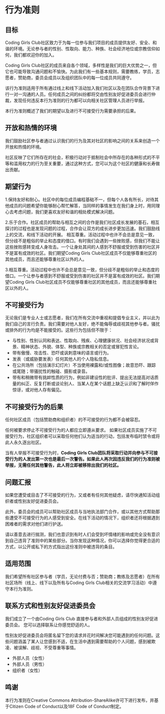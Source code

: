 # 行为准则
 

## 目标

Coding Girls Club社区致力于为每一位参与我们项目的成员提供友好、安全、和谐的环境。无论参与者的性别、性取向、能力、种族、社会经济地位或宗教信仰如何，我们都欢迎你的加入。

Coding Girls Club社区的成员来自各个领域，多样性是我们的巨大优势之一，但它也可能导致沟通问题和不愉快。为此我们有一些基本规则，需要教练，学员，志愿者，赞助商，委员会成员以及组织团队中的每一位成员共同遵守。

该行为准则适用于所有通过线上和线下活动加入我们社区以及在团队合作背景下进行一对一沟通的人员。任何成员之间的纠纷都将交由性别友好促进委员会进行仲裁，发现任何违反本行为准则的行为都可以向相关社区管理人员进行举报。

本行为准则概述了我们的期望以及进行不可接受行为需要承担的后果。


## 开放和热情的环境

我们鼓励社区参与者通过认识我们的行为及其对社区的影响之间的关系来创造一个开放和热情的环境。

社区反映了它们所存在的社会，积极行动对于抵制社会中所存在的各种形式的不平等和滥用权力的行为至关重要，通过这种方式，您可以为这个社区的健康和长寿做出贡献。


## 期望行为

1.保持友好和耐心。社区中的每位成员编程基础不一，但每个人各有所长，对待其他成员的问题希望你能够耐心帮忙解答，当同样的事情发生在我们身上时，用同理心去考虑问题，我们更喜欢友好和谐的相处模式解决问题。

2.乐于合作。社区成员的帮助与相互之间的合作是我们社区成长发展的基石，相互探讨的过程也是发现问题的过程，合作会让双方的成长进步更加迅速。我们鼓励线上的交流，和线下活动的开展。
相互尊重。活动过程中也许不会总是意见一致，但分歧不是粗俗的举止和态度的借口。有时我们会遇到一些挫败感，但我们不能让这些挫败感转变成人身攻击。一个让身处其间的人感到不舒服或受到伤害的社区并不是富有成效的社区。我们期望Coding Girls Club社区成员不仅能够尊重社区的其他成员，而且还能够尊重社区以外的人。

3.相互尊重。活动过程中也许不会总是意见一致，但分歧不是粗俗的举止和态度的借口。一个让参与者感到不舒服或受到伤害的社区并不是富有成效的社区。我们期望Coding Girls Club社区成员不仅能够尊重社区的其他成员，而且还能够尊重社区以外的人。


## 不可接受行为

无论我们是专业人士或志愿者，我们在所有交流中重视和提倡专业主义，并以此为我们自己的言行负责。我们需要对他人友好，绝不能侮辱或歧视其他参与者。骚扰或排外的行为均是不能接受的。这些行为包括但不限于：

- 与性别、性别认同和表达、性取向、残疾、心理健康状况、社会经济状况或背景、精神状态、外貌、体型、种族或宗教相关的否定或冒犯性言论。
- 带有傲慢、攻击性、恐吓或讽刺意味的语言或行为。
- 发表（或威胁要发表）任何其他人的个人隐私信息。
- 在公共场所（包括演示幻灯片）不当使用裸露和/或性图像；故意恐吓、跟踪或尾随；带骚扰性的触碰、摄影或录音。
- 带有和稍微带有挑衅性质的行为，例如非建设性的批评、提出无法提高对话质量的纠正、反复打断或谈论别人、当某人在某个话题上缺乏认识和了解时佯作惊讶，或对他人存有偏见。


## 不可接受行为的后果

任何社区成员（包括赞助商和组织者）的不可接受的行为都不会被容忍。

任何被要求停止不可接受行为的人都应立即遵从要求。 如果社区成员实施了不可接受行为，社区组织者可以采取任何他们认为适当的行动，包括发布临时禁令或将此人永久逐出社区。

当有人举报不可接受行为时，**Coding Girls Club团队将采取行动并向参与不可接受行为的人发出第一次也是最后一次警告。如果此人再次因违反我们的行为准则被举报，无需任何其他警告，此人将立即被移除出我们的社区。**


## 问题汇报

如果您遭受或目击了不可接受的行为，又或者有任何其他疑虑，请尽快通知活动组织者或性别友好促进委员会。

此外，委员会的成员可以帮助社区成员与当地执法部门合作，或以其他方式帮助那些遭受不可接受行为的人感受到安全。在线下活动的情况下，组织者还将根据遇到困难者的需求对他们进行护送。

请以善意去进行揣测，我们也意识到有时人们会受到坏情绪的影响或完全没有意识到自己违背了准则中的某些部分。当你发现这种情况，你可以选择你觉得更合适的方式，以公开或私下的方式指出这份准则中被违背的条目。


## 适用范围

我们希望所有社区参与者（学员，无论付费与否；赞助商；教练及志愿者）在所有社区场所（线上、线下以及所有与Coding Girls Club相关的交流学习活动）中遵守本行为准则。


## 联系方式和性别友好促进委员会

我们成立了一个由Coding Girls Club 直接参与者和外部人员组成的性别友好促进委员会。 您可以选择联系让你感觉舒适的人。

性别友好促进委员会将匿名留下您的请求并花时间解决您可能遇到的任何问题。这些问题涵盖了某人让您感到不适，在生活中遇到需要帮助的个人问题，感到被欺凌、被误解、歧视、不受尊重等事情。

- 外部人员（女性）
- 外部人员（男性）
- 组织者（女性）


## 鸣谢

本行为准则在Creative Commons Attribution-ShareAlike许可下进行发布，并基于Citizen Code of Conduct以及18F Code of Conduct制定。

  

 